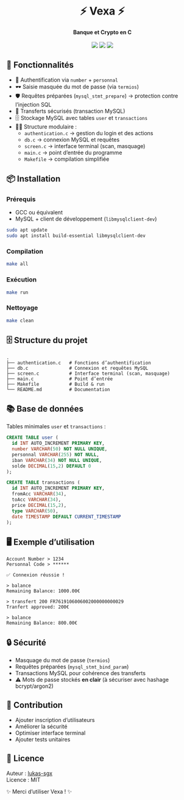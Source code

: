 <h1 align="center">⚡ Vexa ⚡</h1>
<p align="center">
  <b>Banque et Crypto en C</b>  
  <br/><br/>
  <img src="https://img.shields.io/badge/langage-C-blue?style=flat-square"/>
  <img src="https://img.shields.io/badge/database-MySQL-lightgrey?style=flat-square"/>
  <img src="https://img.shields.io/badge/build-Makefile-green?style=flat-square"/>
</p>

## 🚀 Fonctionnalités

- 🔑 Authentification via `number` + `personnal`
- 🕶️ Saisie masquée du mot de passe (via `termios`)
- 🛡️ Requêtes préparées (`mysql_stmt_prepare`) → protection contre l’injection SQL
- 💸 Transferts sécurisés (transaction MySQL)
- 🗄️ Stockage MySQL avec tables `user` et `transactions`
- 👨‍💻 Structure modulaire :
  - `authentication.c` → gestion du login et des actions
  - `db.c` → connexion MySQL et requêtes
  - `screen.c` → interface terminal (scan, masquage)
  - `main.c` → point d’entrée du programme
  - `Makefile` → compilation simplifiée

## 📦 Installation

### Prérequis
- GCC ou équivalent
- MySQL + client de développement (`libmysqlclient-dev`)

```bash
sudo apt update
sudo apt install build-essential libmysqlclient-dev
```

### Compilation
```bash
make all
```

### Exécution
```bash
make run
```

### Nettoyage
```bash
make clean
```

## 🗄 Structure du projet

```
.
├── authentication.c   # Fonctions d’authentification
├── db.c               # Connexion et requêtes MySQL
├── screen.c           # Interface terminal (scan, masquage)
├── main.c             # Point d’entrée
├── Makefile           # Build & run
└── README.md          # Documentation
```

## 📚 Base de données

Tables minimales `user` et `transactions` :
```sql
CREATE TABLE user (
  id INT AUTO_INCREMENT PRIMARY KEY,
  number VARCHAR(50) NOT NULL UNIQUE,
  personnal VARCHAR(255) NOT NULL,
  iban VARCHAR(34) NOT NULL UNIQUE,
  solde DECIMAL(15,2) DEFAULT 0
);

CREATE TABLE transactions (
  id INT AUTO_INCREMENT PRIMARY KEY,
  fromAcc VARCHAR(34),
  toAcc VARCHAR(34),
  price DECIMAL(15,2),
  type VARCHAR(50),
  date TIMESTAMP DEFAULT CURRENT_TIMESTAMP
);
```

## 🖥️ Exemple d’utilisation

```text
Account Number > 1234
Personnal Code > ******

✅ Connexion réussie !

> balance
Remaining Balance: 1000.00€

> transfert 200 FR7619106006002000000000029
Tranfert approved: 200€

> balance
Remaining Balance: 800.00€
```

## 🔒 Sécurité

- Masquage du mot de passe (`termios`)
- Requêtes préparées (`mysql_stmt_bind_param`)
- Transactions MySQL pour cohérence des transferts  
- ⚠️ Mots de passe stockés **en clair** (à sécuriser avec hashage bcrypt/argon2)

## 🤝 Contribution

- Ajouter inscription d’utilisateurs
- Améliorer la sécurité
- Optimiser interface terminal
- Ajouter tests unitaires

## 📜 Licence

Auteur : [lukas-sgx](https://github.com/lukas-sgx)  
Licence : MIT

✨ Merci d’utiliser Vexa ! ✨
